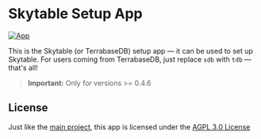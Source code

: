 # Skytable Setup App

[![App](https://img.shields.io/badge/try-the%20app-blueviolet?style=for-the-badge
)](https://skytable.github.io/setupapp)

This is the Skytable (or TerrabaseDB) setup app — it can be used to set up Skytable. For users coming from TerrabaseDB, just replace `sdb` with `tdb` — that's all!

> **Important:** Only for versions >= 0.4.6

## License

Just like the [main project](https://github.com/skytable/skytable), this app is licensed under the [AGPL 3.0 License](./LICENSE)
